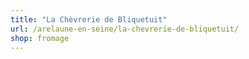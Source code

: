 ```yaml
---
title: "La Chèvrerie de Bliquetuit"
url: /arelaune-en-seine/la-chevrerie-de-bliquetuit/
shop: fromage
---
```

